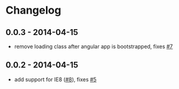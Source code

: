 # Changelog

## 0.0.3 - 2014-04-15
- remove loading class after angular app is bootstrapped, fixes [#7](https://github.com/philippd/angular-deferred-bootstrap/issues/7)

## 0.0.2 - 2014-04-15
- add support for IE8 ([#8](https://github.com/philippd/angular-deferred-bootstrap/pull/6)), fixes [#5](https://github.com/philippd/angular-deferred-bootstrap/issues/5)

